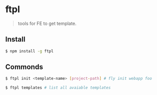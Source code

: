 # ftpl

> tools for FE to get template.

## Install

``` bash
$ npm install -g ftpl
```

## Commonds

``` bash
$ ftpl init <template-name> [project-path] # fly init webapp foo
```

``` bash
$ ftpl templates # list all avaiable templates
```

